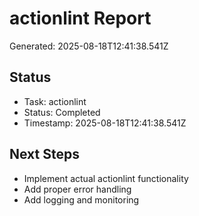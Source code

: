 # actionlint Report

Generated: 2025-08-18T12:41:38.541Z

## Status
- Task: actionlint
- Status: Completed
- Timestamp: 2025-08-18T12:41:38.541Z

## Next Steps
- Implement actual actionlint functionality
- Add proper error handling
- Add logging and monitoring
